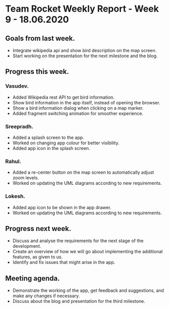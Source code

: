 # Team Rocket Weekly Report - Week 9 - 18.06.2020

## Goals from last week.

*  Integrate wikipedia api and show bird description on the map screen.
*  Start working on the presentation for the next milestone and the blog.

## Progress this week.

### Vasudev.

*  Added Wikipedia rest API to get bird information.
*  Show bird information in the app itself, instead of opening the browser.
*  Show a bird information dialog when clicking on a map marker.
*  Added fragment switching animation for smoother experience.

### Sreepradh.

*  Added a splash screen to the app.
*  Worked on changing app colour for better visibility.
*  Added app icon in the splash screen.

### Rahul.

*  Added a re-center button on the map screen to automatically adjust zoom levels.
*  Worked on updating the UML diagrams according to new requirements.

### Lokesh.

*  Added app icon to be shown in the app drawer.
*  Worked on updating the UML diagrams according to new requirements.

## Progress next week.

*  Discuss and analyse the requirements for the next stage of the development.
*  Create an overview of how we will go about implementing the additional features, as given to us.
*  Identify and fix issues that might arise in the app.

## Meeting agenda.

*  Demonstrate the working of the app, get feedback and suggestions, and make any changes if necessary.
*  Discuss about the blog and presentation for the third milestone.